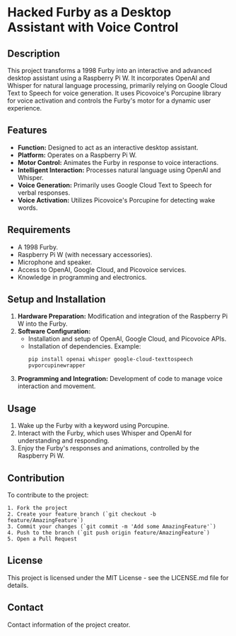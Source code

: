 # Hacked Furby as a Desktop Assistant with Voice Control

## Description
This project transforms a 1998 Furby into an interactive and advanced desktop assistant using a Raspberry Pi W. It incorporates OpenAI and Whisper for natural language processing, primarily relying on Google Cloud Text to Speech for voice generation. It uses Picovoice's Porcupine library for voice activation and controls the Furby's motor for a dynamic user experience.

## Features
- **Function:** Designed to act as an interactive desktop assistant.
- **Platform:** Operates on a Raspberry Pi W.
- **Motor Control:** Animates the Furby in response to voice interactions.
- **Intelligent Interaction:** Processes natural language using OpenAI and Whisper.
- **Voice Generation:** Primarily uses Google Cloud Text to Speech for verbal responses.
- **Voice Activation:** Utilizes Picovoice's Porcupine for detecting wake words.

## Requirements
- A 1998 Furby.
- Raspberry Pi W (with necessary accessories).
- Microphone and speaker.
- Access to OpenAI, Google Cloud, and Picovoice services.
- Knowledge in programming and electronics.

## Setup and Installation
1. **Hardware Preparation:** Modification and integration of the Raspberry Pi W into the Furby.
2. **Software Configuration:**
   - Installation and setup of OpenAI, Google Cloud, and Picovoice APIs.
   - Installation of dependencies. Example:
     ```
     pip install openai whisper google-cloud-texttospeech pvporcupinewrapper
     ```
3. **Programming and Integration:** Development of code to manage voice interaction and movement.

## Usage
1. Wake up the Furby with a keyword using Porcupine.
2. Interact with the Furby, which uses Whisper and OpenAI for understanding and responding.
3. Enjoy the Furby's responses and animations, controlled by the Raspberry Pi W.

## Contribution
To contribute to the project:
```
1. Fork the project
2. Create your feature branch (`git checkout -b feature/AmazingFeature`)
3. Commit your changes (`git commit -m 'Add some AmazingFeature'`)
4. Push to the branch (`git push origin feature/AmazingFeature`)
5. Open a Pull Request
```

## License
This project is licensed under the MIT License - see the LICENSE.md file for details.

## Contact
Contact information of the project creator.

